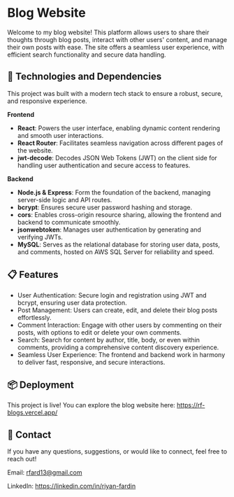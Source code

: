 # Blog Website

Welcome to my blog website! This platform allows users to share their thoughts through blog posts, interact with other users' content, and manage their own posts with ease. The site offers a seamless user experience, with efficient search functionality and secure data handling.

## 🚀 **Technologies and Dependencies**
This project was built with a modern tech stack to ensure a robust, secure, and responsive experience.

**Frontend**
- **React**: Powers the user interface, enabling dynamic content rendering and smooth user interactions.
- **React Router**: Facilitates seamless navigation across different pages of the website.
- **jwt-decode**: Decodes JSON Web Tokens (JWT) on the client side for handling user authentication and secure access to features.

**Backend**
- **Node.js & Express**: Form the foundation of the backend, managing server-side logic and API routes.
- **bcrypt**: Ensures secure user password hashing and storage.
- **cors**: Enables cross-origin resource sharing, allowing the frontend and backend to communicate smoothly.
- **jsonwebtoken**: Manages user authentication by generating and verifying JWTs.
- **MySQL**: Serves as the relational database for storing user data, posts, and comments, hosted on AWS SQL Server for reliability and speed.

## 📋 **Features**
- User Authentication: Secure login and registration using JWT and bcrypt, ensuring user data protection.
- Post Management: Users can create, edit, and delete their blog posts effortlessly.
- Comment Interaction: Engage with other users by commenting on their posts, with options to edit or delete your own comments.
- Search: Search for content by author, title, body, or even within comments, providing a comprehensive content discovery experience.
- Seamless User Experience: The frontend and backend work in harmony to deliver fast, responsive, and secure interactions.

## 📦 **Deployment**
This project is live! You can explore the blog website here: https://rf-blogs.vercel.app/ 

## 📧 **Contact**
If you have any questions, suggestions, or would like to connect, feel free to reach out!

Email: rfard13@gmail.com

LinkedIn: https://linkedin.com/in/riyan-fardin